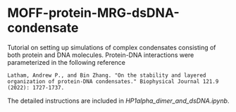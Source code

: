 # MOFF-protein-MRG-dsDNA-condensate

Tutorial on setting up simulations of complex condensates consisting of both protein and DNA molecules. Protein-DNA interactions were parameterized in the following reference

    Latham, Andrew P., and Bin Zhang. "On the stability and layered organization of protein-DNA condensates." Biophysical Journal 121.9 (2022): 1727-1737.

The detailed instructions are included in *HP1alpha_dimer_and_dsDNA.ipynb*. 


